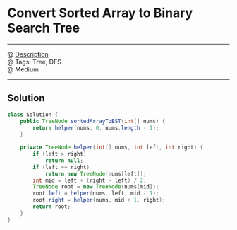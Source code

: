 #  Convert Sorted Array to Binary Search Tree
------------------
@ [Description](https://leetcode.com/problems/convert-sorted-array-to-binary-search-tree/)  
@ Tags: Tree, DFS     
@ Medium

------------------
## Solution
```java
class Solution {
    public TreeNode sortedArrayToBST(int[] nums) {
        return helper(nums, 0, nums.length - 1);
    }
    
    private TreeNode helper(int[] nums, int left, int right) {
        if (left > right)
            return null;
        if (left == right)
            return new TreeNode(nums[left]);
        int mid = left + (right - left) / 2;
        TreeNode root = new TreeNode(nums[mid]);
        root.left = helper(nums, left, mid - 1);
        root.right = helper(nums, mid + 1, right);
        return root;
    }
}
```
